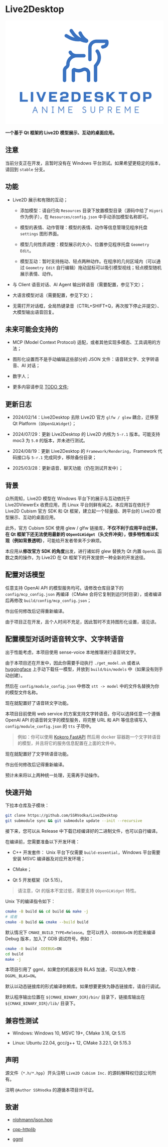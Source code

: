 # Live2Desktop

<img src="logo.png">

**一个基于 Qt 框架的 Live2D 模型展示、互动的桌面应用。**


## 注意

当前分支正在开发，且暂时没有在 Windows 平台测试。如果希望更稳定的版本，请回到 `stable` 分支。


## 功能

- Live2D 展示和有限的互动；

    - 添加模型：请自行向 `Resources` 目录下放置模型目录（源码中给了 `Hiyori` 作为例子），在 `Resources/config.json` 中手动添加模型名称即可。

    - 模型的表情、动作管理：模型的表情、动作等信息管理见程序托盘 `settings` 图形界面。

    - 模型几何性质调整：模型展示的大小、位置参见程序托盘 `Geometry Edit`。

    - 模型互动：暂时支持拖动、轻点两种动作。在程序的几何区域内（可以通过 `Geometry Edit` 自行编辑）拖动鼠标可以吸引模型视线；轻点模型随机展示表情、动作。

- 与 Client 语音对话、AI Agent 输出转语音（需要配置，参见下文）；

- 大语言模型对话（需要配置，参见下文）；

- 无需打开对话框，全局热键录音（CTRL+SHIFT+Q，再次按下停止并提交）、大模型输出语音回复。


## 未来可能会支持的

- MCP (Model Context Protocol) 适配，或者其他实现多模态、工具调用的方法；

- 图形化设置而不是手动编辑这些部分的 JSON 文件：语音转文字、文字转语音、AI 对话；

- 数字人；

- 更多内容请参见 [TODO 文件](./TODO);


## 更新日志

- 2024/02/14：Live2Desktop 去除 Live2D 官方 `glfw / glew` 耦合，迁移至 Qt Platform（`QOpenGLWidget`）；

- 2024/07/29：更新 Live2Desktop 的 Live2D 内核为 `5-r.1` 版本。可能支持 moc3 为 `5.0` 的版本，并未进行测试。

- 2024/08/19：更新 Live2Desktop 的 `Framework/Rendering`，Framework 代码接口与 `5-r.1` 完成同步，移除备份目录；

- 2025/03/28：更新语音、聊天功能（仍在测试开发中）；


## 背景

众所周知，Live2D 模型在 Windows 平台下的展示与互动依托于 Live2DViewerEx 收费应用，而 Linux 平台则鲜有闻之。本应用旨在依托于 Live2D Cubism 官方 SDK 和 Qt 框架，建立起一个轻量级、跨平台的 Live2D 模型展示、互动的桌面应用。

此外，官方 Cubism SDK 使用 glew / glfw 链接库，**不仅不利于应用平台迁移，在 Qt 框架下还无法使用最新的 `QOpenGLWidget`（头文件冲突），很多特性难以实现（例如背景透明）**，可能给开发者带来不少麻烦。

本应用从**修改官方 SDK 的角度**出发，进行诸如将 glew 替换为 Qt 内置 `OpenGL` 函数之类的操作，为 Live2D 在 Qt 框架下的开发提供一种全新的开发途径。


## 配置对话模型

任意支持 OpenAI API 的模型服务均可。请修改仓库目录下的 `config/mcp_config.json` 再编译（CMake 会将它复制到运行时目录），或者编译后再修改 `build/config/mcp_config.json`；

作出任何修改后记得重新编译。

由于项目正在开发，且个人时间不充足，因此暂时不支持图形化设置，请见谅。

## 配置模型对话时语音转文字、文字转语音

出于性能考虑，本项目使用 sense-voice 本地推理进行语音转文字。

由于本项目还在开发中，因此你需要手动执行 `./get_model.sh` 或者从 [huggingface](https://huggingface.co/lovemefan/sense-voice-gguf) 上手动下载任一模型，并放到 `build/bin/models` 中（如果没有则手动创建）。

然后在 `config/module_config.json` 中修改 `stt -> model` 中的文件名替换为你的模型文件名称。

现在就配置好了语音转文字功能。

本项目目前使用 web service 的方案支持文字转语音。你可以选择任意一个遵循 OpenAI API 的语音转文字的模型服务，将完整 URL 和 API 等信息填写入 `config/module_config.json` 的 `tts` 子项中。

> 例如：你可以使用 [Kokoro FastAPI](https://github.com/remsky/Kokoro-FastAPI.git) 然后用 docker 容器跑一个文字转语音的模型，并且将它的服务信息配置在上面的文件中。

现在就配置好了文字转语音功能。

作出任何修改后记得重新编译。

预计未来将以上两种统一处理，无需再手动操作。


## 快速开始

下拉本仓库及子模块：

```bash
git clone https://github.com/SSRVodka/Live2Desktop
git submodule sync && git submodule update --init --recursive
```

接下来，您可以从 Release 中下载已经编译好的二进制文件，也可以自行编译。

在编译前，您需要准备以下开发环境：

- C++ 开发套件： Unix 平台下仅需要 `build-essential`，Windows 平台需要安装 MSVC 编译器及对应开发环境；

- CMake；

- Qt 5 开发框架（Qt 5.15）。


> 请注意，Qt 的版本不宜过低，需要支持 `QOpenGLWidget` 特性。


Unix 下的编译指令如下：

```bash
cmake -B build && cd build && make -j
# 或者
cmake -B build && cmake --build build
```

默认情况下 `CMAKE_BUILD_TYPE=Release`。您可以传入 `-DDEBUG=ON` 的宏来编译 Debug 版本，加入了 GDB 调试符号。例如：

```bash
cmake -B build -DDEBUG=ON
cd build
make -j
```

本项目引用了 ggml，如果您的机器支持 BLAS 加速，可以加入参数 `-DGGML_BLAS=ON`。

默认以动态链接库的形式编译依赖库。如果想要更换为静态链接库，请自行调试。

默认程序输出位置在 `${CMAKE_BINARY_DIR}/bin/` 目录下，链接库输出在 `${CMAKE_BINARY_DIR}/lib/` 目录下。


## 兼容性测试

- Windows: Windows 10, MSVC 19+, CMake 3.16, Qt 5.15

- Linux: Ubuntu 22.04, gcc/g++ 12, CMake 3.22.1, Qt 5.15.3

## 声明

源文件（`*.h/*.hpp`）开头注明 `Live2D Cubism Inc.` 的源码解释权归该公司所有。

注明 `@Author SSRVodka` 的遵循本项目许可证。

## 致谢

- [nlohmann/json.hpp](https://github.com/nlohmann/json)

- [cpp-httplib](https://github.com/yhirose/cpp-httplib)

- [ggml](https://github.com/ggml-org/ggml)
